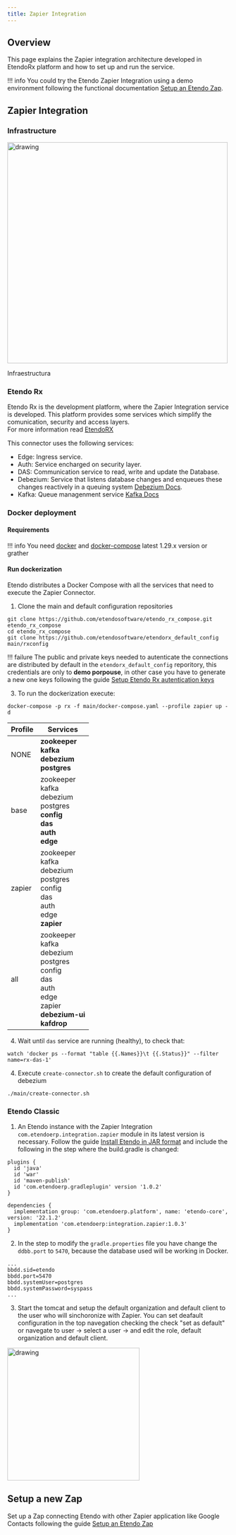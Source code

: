 ```yaml
---
title: Zapier Integration
---
```


## Overview

This page explains the Zapier integration architecture developed in EtendoRx platform and how to set up and run the service.

!!! info
    You could try the Etendo Zapier Integration using a demo environment following the functional documentation [Setup an Etendo Zap](/docs.etendo.software/legacy/end-user-documentation/integrations/zapier).

## Zapier Integration

### Infrastructure

<img src="/technicaldocumentation/platform/gra%CC%81fico_wik-05.png" alt="drawing" width="500"/>

Infraestructura

### Etendo Rx

Etendo Rx is the development platform, where the Zapier Integration service is developed. This platform provides some services which simplify the comunication, security and access layers.  
For more information read [EtendoRX](/docs.etendo.software/legacy/technical-documentation/etendo-environment/platform/EtendoRx)

This connector uses the following services:

- Edge: Ingress service.
- Auth: Service encharged on security layer.
- DAS: Communication service to read, write and update the Database.
- Debezium: Service that listens database changes and enqueues these changes reactively in a queuing system [Debezium Docs](https://debezium.io/documentation/reference/1.9/).
- Kafka: Queue managenment service [Kafka Docs](https://kafka.apache.org/30/documentation.html)

### Docker deployment

#### Requirements

!!! info
    You need [docker](https://docs.docker.com/engine/install/) and [docker-compose](https://docs.docker.com/compose/install/) latest 1.29.x version or grather

#### Run dockerization

Etendo distributes a Docker Compose with all the services that need to execute the Zapier Connector.

1.  Clone the main and default configuration repositories

```plaintext
git clone https://github.com/etendosoftware/etendo_rx_compose.git etendo_rx_compose
cd etendo_rx_compose
git clone https://github.com/etendosoftware/etendorx_default_config main/rxconfig
```

!!! failure
    The public and private keys needed to autenticate the connections are distributed by default in the `etendorx_default_config` reporitory, this credentials are only to **demo porpouse**, in other case you have to generate a new one keys following the guide [Setup Etendo Rx autentication keys](/docs.etendo.software/legacy/end-user-documentation/integrations/zapier/setup-etendorx-autentication-keys)

3.  To run the dockerization execute:

```
docker-compose -p rx -f main/docker-compose.yaml --profile zapier up -d
```

| Profile | Services                                                                                                                                    |
| ------- | ------------------------------------------------------------------------------------------------------------------------------------------- |
| NONE    | **zookeeper** <br> **kafka** <br> **debezium** <br> **postgres**                                                                            |
| base    | zookeeper <br> kafka <br>debezium <br>postgres <br> **config** <br>**das** <br> **auth** <br> **edge**                                      |
| zapier  | zookeeper <br> kafka <br> debezium <br> postgres <br> config <br> das <br> auth <br> edge <br> **zapier**                                   |
| all     | zookeeper <br> kafka <br> debezium <br> postgres <br> config <br> das <br> auth <br> edge <br> zapier <br> **debezium-ui** <br> **kafdrop** |

4. Wait until `das` service are running (healthy), to check that:

```
watch 'docker ps --format "table {{.Names}}\t {{.Status}}" --filter name=rx-das-1'
```

4. Execute `create-connector.sh` to create the default configuration of debezium

```
./main/create-connector.sh
```

### Etendo Classic

1. An Etendo instance with the Zapier Integration `com.etendoerp.integration.zapier` module in its latest version is necessary.
   Follow the guide [Install Etendo in JAR format](/docs.etendo.software/legacy/technical-documentation/etendo-environment/setup-and-upgrade/installation#install-etendo-in-jar-format) and include the following in the step where the build.gradle is changed:

```plaintext
plugins {
  id 'java'
  id 'war'
  id 'maven-publish'
  id 'com.etendoerp.gradleplugin' version '1.0.2'
}

dependencies {
  implementation group: 'com.etendoerp.platform', name: 'etendo-core', version: '22.1.2'
  implementation 'com.etendoerp:integration.zapier:1.0.3'
}
```

2. In the step to modify the `gradle.properties` file you have change the `ddbb.port` to `5470`, because the database used will be working in Docker.

```
...
bbdd.sid=etendo
bbdd.port=5470
bbdd.systemUser=postgres
bbdd.systemPassword=syspass
...
```

3. Start the tomcat and setup the default organization and default client to the user who will sinchoronize with Zapier.
   You can set deafault configuration in the top navegation checking the check "set as default" or navegate to user -> select a user -> and edit the role, default organization and default client.

<img src="/technicaldocumentation/integrations/zapier/defaultorgclient.png" alt="drawing" width="300"/>

## Setup a new Zap

Set up a Zap connecting Etendo with other Zapier application like Google Contacts following the guide [Setup an Etendo Zap](/docs.etendo.software/legacy/end-user-documentation/integrations/zapier)
